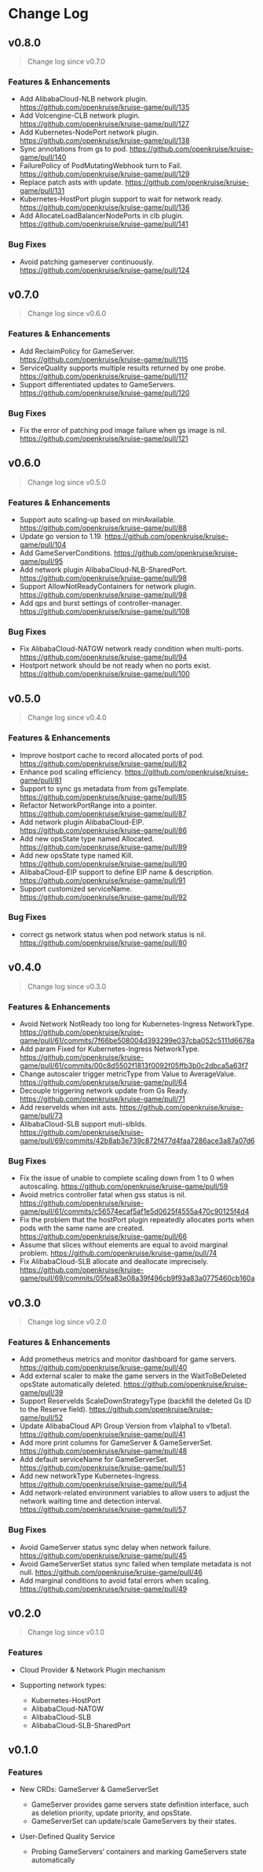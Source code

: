 # Change Log

## v0.8.0
> Change log since v0.7.0

### Features & Enhancements
- Add AlibabaCloud-NLB network plugin. https://github.com/openkruise/kruise-game/pull/135
- Add Volcengine-CLB network plugin. https://github.com/openkruise/kruise-game/pull/127
- Add Kubernetes-NodePort network plugin. https://github.com/openkruise/kruise-game/pull/138
- Sync annotations from gs to pod. https://github.com/openkruise/kruise-game/pull/140
- FailurePolicy of PodMutatingWebhook turn to Fail. https://github.com/openkruise/kruise-game/pull/129
- Replace patch asts with update. https://github.com/openkruise/kruise-game/pull/131
- Kubernetes-HostPort plugin support to wait for network ready. https://github.com/openkruise/kruise-game/pull/136
- Add AllocateLoadBalancerNodePorts in clb plugin. https://github.com/openkruise/kruise-game/pull/141
### Bug Fixes
- Avoid patching gameserver continuously. https://github.com/openkruise/kruise-game/pull/124

## v0.7.0
> Change log since v0.6.0

### Features & Enhancements
- Add ReclaimPolicy for GameServer. https://github.com/openkruise/kruise-game/pull/115
- ServiceQuality supports multiple results returned by one probe. https://github.com/openkruise/kruise-game/pull/117
- Support differentiated updates to GameServers. https://github.com/openkruise/kruise-game/pull/120

### Bug Fixes
- Fix the error of patching pod image failure when gs image is nil. https://github.com/openkruise/kruise-game/pull/121

## v0.6.0
> Change log since v0.5.0

### Features & Enhancements
- Support auto scaling-up based on minAvailable. https://github.com/openkruise/kruise-game/pull/88
- Update go version to 1.19. https://github.com/openkruise/kruise-game/pull/104
- Add GameServerConditions. https://github.com/openkruise/kruise-game/pull/95
- Add network plugin AlibabaCloud-NLB-SharedPort. https://github.com/openkruise/kruise-game/pull/98
- Support AllowNotReadyContainers for network plugin. https://github.com/openkruise/kruise-game/pull/98
- Add qps and burst settings of controller-manager. https://github.com/openkruise/kruise-game/pull/108

### Bug Fixes
- Fix AlibabaCloud-NATGW network ready condition when multi-ports. https://github.com/openkruise/kruise-game/pull/94
- Hostport network should be not ready when no ports exist. https://github.com/openkruise/kruise-game/pull/100

## v0.5.0
> Change log since v0.4.0

### Features & Enhancements
- Improve hostport cache to record allocated ports of pod. https://github.com/openkruise/kruise-game/pull/82
- Enhance pod scaling efficiency. https://github.com/openkruise/kruise-game/pull/81
- Support to sync gs metadata from from gsTemplate. https://github.com/openkruise/kruise-game/pull/85
- Refactor NetworkPortRange into a pointer. https://github.com/openkruise/kruise-game/pull/87
- Add network plugin AlibabaCloud-EIP. https://github.com/openkruise/kruise-game/pull/86
- Add new opsState type named Allocated. https://github.com/openkruise/kruise-game/pull/89
- Add new opsState type named Kill. https://github.com/openkruise/kruise-game/pull/90
- AlibabaCloud-EIP support to define EIP name & description. https://github.com/openkruise/kruise-game/pull/91
- Support customized serviceName. https://github.com/openkruise/kruise-game/pull/92

### Bug Fixes
- correct gs network status when pod network status is nil. https://github.com/openkruise/kruise-game/pull/80 

## v0.4.0

> Change log since v0.3.0

### Features & Enhancements
- Avoid Network NotReady too long for Kubernetes-Ingress NetworkType. https://github.com/openkruise/kruise-game/pull/61/commits/7f66be508004d393299e037cba052c5111d6678a
- Add param Fixed for Kubernetes-Ingress NetworkType. https://github.com/openkruise/kruise-game/pull/61/commits/00c8d5502f1813f0092f05ffb3b0c2dbca5a63f7
- Change autoscaler trigger metricType from Value to AverageValue. https://github.com/openkruise/kruise-game/pull/64
- Decouple triggering network update from Gs Ready. https://github.com/openkruise/kruise-game/pull/71
- Add reserveIds when init asts. https://github.com/openkruise/kruise-game/pull/73
- AlibabaCloud-SLB support muti-slbIds. https://github.com/openkruise/kruise-game/pull/69/commits/42b8ab3e739c872f477d4faa7286ace3a87a07d6


### Bug Fixes
- Fix the issue of unable to complete scaling down from 1 to 0 when autoscaling. https://github.com/openkruise/kruise-game/pull/59
- Avoid metrics controller fatal when gss status is nil. https://github.com/openkruise/kruise-game/pull/61/commits/c56574ecaf5af1e5d0625f4555a470c90125f4d4
- Fix the problem that the hostPort plugin repeatedly allocates ports when pods with the same name are created. https://github.com/openkruise/kruise-game/pull/66
- Assume that slices without elements are equal to avoid marginal problem. https://github.com/openkruise/kruise-game/pull/74
- Fix AlibabaCloud-SLB allocate and deallocate imprecisely. https://github.com/openkruise/kruise-game/pull/69/commits/05fea83e08a39f496cb9f93a83a0775460cb160a


## v0.3.0

> Change log since v0.2.0

### Features & Enhancements

- Add prometheus metrics and monitor dashboard for game servers. https://github.com/openkruise/kruise-game/pull/40
- Add external scaler to make the game servers in the WaitToBeDeleted opsState automatically deleted. https://github.com/openkruise/kruise-game/pull/39
- Support ReserveIds ScaleDownStrategyType (backfill the deleted Gs ID to the Reserve field). https://github.com/openkruise/kruise-game/pull/52
- Update AlibabaCloud API Group Version from v1alpha1 to v1beta1. https://github.com/openkruise/kruise-game/pull/41
- Add more print columns for GameServer & GameServerSet. https://github.com/openkruise/kruise-game/pull/48
- Add default serviceName for GameServerSet. https://github.com/openkruise/kruise-game/pull/51
- Add new networkType Kubernetes-Ingress. https://github.com/openkruise/kruise-game/pull/54
- Add network-related environment variables to allow users to adjust the network waiting time and detection interval. https://github.com/openkruise/kruise-game/pull/57

### Bug Fixes

- Avoid GameServer status sync delay when network failure. https://github.com/openkruise/kruise-game/pull/45
- Avoid GameServerSet status sync failed when template metadata is not null. https://github.com/openkruise/kruise-game/pull/46
- Add marginal conditions to avoid fatal errors when scaling. https://github.com/openkruise/kruise-game/pull/49

## v0.2.0

> Change log since v0.1.0

### Features

- Cloud Provider & Network Plugin mechanism


- Supporting network types:

  - Kubernetes-HostPort
  - AlibabaCloud-NATGW
  - AlibabaCloud-SLB
  - AlibabaCloud-SLB-SharedPort

## v0.1.0

### Features

- New CRDs: GameServer & GameServerSet

  - GameServer provides game servers state definition interface, such as deletion priority, update priority, and opsState.
  - GameServerSet can update/scale GameServers by their states.


- User-Defined Quality Service

  - Probing GameServers‘ containers and marking GameServers state automatically

